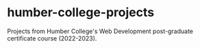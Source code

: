 # humber-college-projects
 Projects from Humber College's Web Development post-graduate certificate course (2022-2023).
